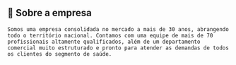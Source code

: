 
## 🚀 Sobre a empresa

    Somos uma empresa consolidada no mercado a mais de 30 anos, abrangendo todo o território nacional. Contamos com uma equipe de mais de 70 profissionais altamente qualificados, além de um departamento comercial muito estruturado e pronto para atender as demandas de todos os clientes do segmento de saúde.
